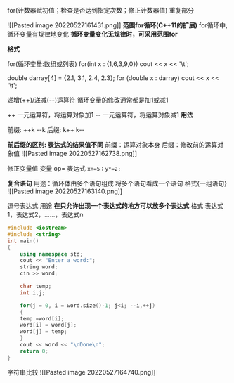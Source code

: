 for(计数器赋初值；检查是否达到指定次数；修正计数器值)
	重复部分

![[Pasted image 20220527161431.png]]
**范围for循环(C++11的扩展)**
for循环中,循环变量有规律地变化
**循环变量变化无规律时，可采用范围for**

**格式**

for(循环变量:数组或列表)
for(int x : {1,6,3,9,0})
cout << x << '\t';


double darray[4] = {2.1, 3.1, 2.4, 2.3};
	for (double x : darray)
			cout << x << '\t';

递增(++)/递减(--)运算符
循环变量的修改通常都是加1或减1


++ 一元运算符，将运算对象加1
\--  一元运算符，将运算对象减1
**用法**

前缀: ++k     --k
后缀: k++     k--


**前后缀的区别: 表达式的结果值不同**
前缀：运算对象本身
后缀：修改前的运算对象值
![[Pasted image 20220527162738.png]]

修正变量值
变量 op= 表达式 `x+=5；y*=2;`

**复合语句**
用途：循环体由多个语句组成 将多个语句看成一个语句
格式{一组语句}
![[Pasted image 20220527163140.png]]

逗号表达式
用途
**在只允许出现一个表达式的地方可以放多个表达式**
格式
表达式1，表达式2，......，表达式n
```c++
#include <iostream>
#include <string>
int main()
{
	using namespace std;
	cout << "Enter a word:";
	string word;
	cin >> word;

	char temp;
	int i,j;

	for(j = 0, i = word.size()-1; j<i; --i,++j)
	{
	temp =word[i];
	word[i] = word[j];
	word[j] = temp;
	}
	cout << word << "\nDone\n";
	return 0;
}
```

字符串比较
![[Pasted image 20220527164740.png]]

